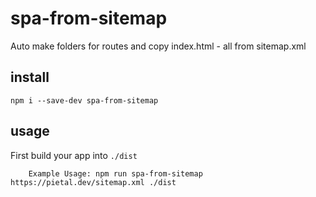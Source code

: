 # spa-from-sitemap
Auto make folders for routes and copy index.html - all from sitemap.xml

## install

```
npm i --save-dev spa-from-sitemap
```

## usage

First build your app into `./dist`

```
    Example Usage: npm run spa-from-sitemap https://pietal.dev/sitemap.xml ./dist
```
